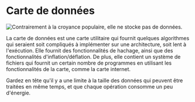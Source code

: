 # Carte de données

![Contrairement à la croyance populaire, elle ne stocke pas de données.](oredict:opencomputers:dataCard1)

La carte de données est une carte utilitaire qui fournit quelques algorithmes qui seraient soit compliqués à implémenter sur une architecture, soit lent à l'exécution. Elle fournit des fonctionnalités de hachage, ainsi que des fonctionnalités d'inflation/déflation. De plus, elle contient un système de fichiers qui fournit un certain nombre de programmes en utilisant les fonctionnalités de la carte, comme la carte internet.

Gardez en tête qu'il y a une limite à la taille des données qui peuvent être traitées en même temps, et que chaque opération consomme un peu d'énergie.

